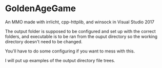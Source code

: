 # GoldenAgeGame
An MMO made with irrlicht, cpp-httplib, and winsock in Visual Studio 2017

The output folder is supposed to be configured and set up with the correct folders, and executable is to be ran from the ouput
directory so the working directory doesn't need to be changed.

You'll have to do some configuring if you want to mess with this.

I will put up examples of the output directory file trees.
